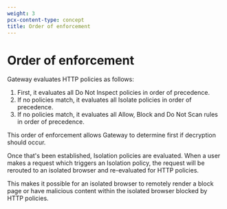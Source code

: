 ```yaml
---
weight: 3
pcx-content-type: concept
title: Order of enforcement
---
```


# Order of enforcement

Gateway evaluates HTTP policies as follows:

1.  First, it evaluates all Do Not Inspect policies in order of precedence.
2.  If no policies match, it evaluates all Isolate policies in order of precedence.
3.  If no policies match, it evaluates all Allow, Block and Do Not Scan rules in order of precedence.

This order of enforcement allows Gateway to determine first if decryption should occur.

Once that's been established, Isolation policies are evaluated. When a user makes a request which triggers an Isolation policy, the request will be rerouted to an isolated browser and re-evaluated for HTTP policies.

This makes it possible for an isolated browser to remotely render a block page or have malicious content within the isolated browser blocked by HTTP policies.
